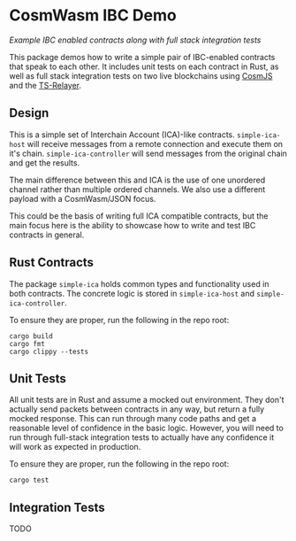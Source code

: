 # CosmWasm IBC Demo

_Example IBC enabled contracts along with full stack integration tests_

This package demos how to write a simple pair of IBC-enabled contracts
that speak to each other. It includes unit tests on each contract
in Rust, as well as full stack integration tests on two live blockchains
using [CosmJS](https://github.com/cosmos/cosmjs) and the
[TS-Relayer](https://github.com/confio/ts-relayer).

## Design

This is a simple set of Interchain Account (ICA)-like contracts.
`simple-ica-host` will receive messages from a remote connection
and execute them on it's chain. `simple-ica-controller` will
send messages from the original chain and get the results.

The main difference between this and ICA is the use of one
unordered channel rather than multiple ordered channels. We
also use a different payload with a CosmWasm/JSON focus.

This could be the basis of writing full ICA compatible contracts,
but the main focus here is the ability to showcase how to write
and test IBC contracts in general.

## Rust Contracts

The package `simple-ica` holds common types and functionality
used in both contracts. The concrete logic is stored
in `simple-ica-host` and `simple-ica-controller`.

To ensure they are proper, run the following in the repo root:

```shell
cargo build
cargo fmt
cargo clippy --tests
```

## Unit Tests

All unit tests are in Rust and assume a mocked out environment.
They don't actually send packets between contracts in any way,
but return a fully mocked response. This can run through many
code paths and get a reasonable level of confidence in the basic
logic. However, you will need to run through full-stack
integration tests to actually have any confidence it will work
as expected in production.

To ensure they are proper, run the following in the repo root:

```shell
cargo test
```

## Integration Tests

TODO
